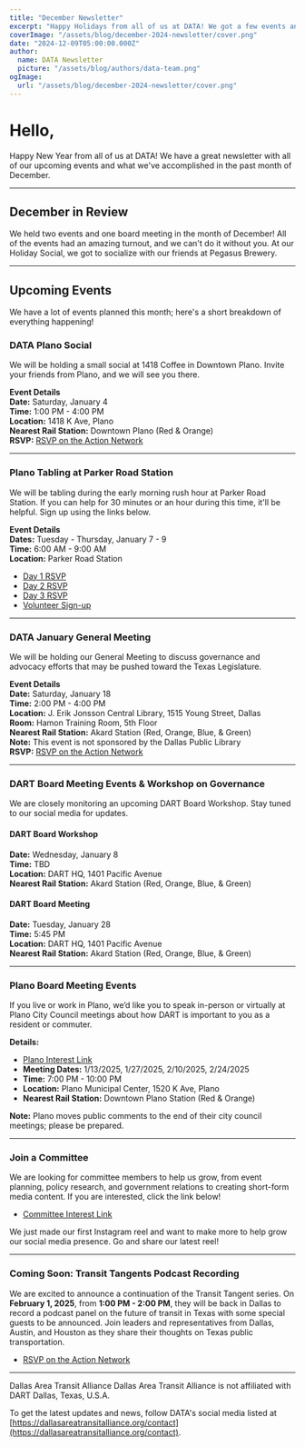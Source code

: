 ```yaml
---
title: "December Newsletter"
excerpt: "Happy Holidays from all of us at DATA! We got a few events and some news for this month we'd like for you to be aware about"
coverImage: "/assets/blog/december-2024-newsletter/cover.png"
date: "2024-12-09T05:00:00.000Z"
author:
  name: DATA Newsletter
  picture: "/assets/blog/authors/data-team.png"
ogImage:
  url: "/assets/blog/december-2024-newsletter/cover.png"
---
```


# Hello,

Happy New Year from all of us at DATA! We have a great newsletter with all of our upcoming events and what we've accomplished in the past month of December.

---

## December in Review

We held two events and one board meeting in the month of December! All of the events had an amazing turnout, and we can't do it without you. At our Holiday Social, we got to socialize with our friends at Pegasus Brewery.

---

## Upcoming Events

We have a lot of events planned this month; here's a short breakdown of everything happening!

### DATA Plano Social
We will be holding a small social at 1418 Coffee in Downtown Plano. Invite your friends from Plano, and we will see you there.

**Event Details**  
**Date:** Saturday, January 4  
**Time:** 1:00 PM - 4:00 PM  
**Location:** 1418 K Ave, Plano  
**Nearest Rail Station:** Downtown Plano (Red & Orange)  
**RSVP:** [RSVP on the Action Network](#)

---

### Plano Tabling at Parker Road Station
We will be tabling during the early morning rush hour at Parker Road Station. If you can help for 30 minutes or an hour during this time, it'll be helpful. Sign up using the links below.

**Event Details**  
**Dates:** Tuesday - Thursday, January 7 - 9  
**Time:** 6:00 AM - 9:00 AM  
**Location:** Parker Road Station  

- [Day 1 RSVP](#)  
- [Day 2 RSVP](#)  
- [Day 3 RSVP](#)  
- [Volunteer Sign-up](#)

---

### DATA January General Meeting
We will be holding our General Meeting to discuss governance and advocacy efforts that may be pushed toward the Texas Legislature.

**Event Details**  
**Date:** Saturday, January 18  
**Time:** 2:00 PM - 4:00 PM  
**Location:** J. Erik Jonsson Central Library, 1515 Young Street, Dallas  
**Room:** Hamon Training Room, 5th Floor  
**Nearest Rail Station:** Akard Station (Red, Orange, Blue, & Green)  
**Note:** This event is not sponsored by the Dallas Public Library  
**RSVP:** [RSVP on the Action Network](#)

---

### DART Board Meeting Events & Workshop on Governance
We are closely monitoring an upcoming DART Board Workshop. Stay tuned to our social media for updates.

#### DART Board Workshop  
**Date:** Wednesday, January 8  
**Time:** TBD  
**Location:** DART HQ, 1401 Pacific Avenue  
**Nearest Rail Station:** Akard Station (Red, Orange, Blue, & Green)

#### DART Board Meeting  
**Date:** Tuesday, January 28  
**Time:** 5:45 PM  
**Location:** DART HQ, 1401 Pacific Avenue  
**Nearest Rail Station:** Akard Station (Red, Orange, Blue, & Green)

---

### Plano Board Meeting Events
If you live or work in Plano, we’d like you to speak in-person or virtually at Plano City Council meetings about how DART is important to you as a resident or commuter.

**Details:**  
- [Plano Interest Link](#)  
- **Meeting Dates:** 1/13/2025, 1/27/2025, 2/10/2025, 2/24/2025  
- **Time:** 7:00 PM - 10:00 PM  
- **Location:** Plano Municipal Center, 1520 K Ave, Plano  
- **Nearest Rail Station:** Downtown Plano Station (Red & Orange)  

**Note:** Plano moves public comments to the end of their city council meetings; please be prepared.

---

### Join a Committee
We are looking for committee members to help us grow, from event planning, policy research, and government relations to creating short-form media content. If you are interested, click the link below!

- [Committee Interest Link](#)

We just made our first Instagram reel and want to make more to help grow our social media presence. Go and share our latest reel!

---

### Coming Soon: Transit Tangents Podcast Recording
We are excited to announce a continuation of the Transit Tangent series. On **February 1, 2025**, from **1:00 PM - 2:00 PM**, they will be back in Dallas to record a podcast panel on the future of transit in Texas with some special guests to be announced. Join leaders and representatives from Dallas, Austin, and Houston as they share their thoughts on Texas public transportation.

- [RSVP on the Action Network](#)

---

Dallas Area Transit Alliance
Dallas Area Transit Alliance is not affiliated with DART
Dallas, Texas, U.S.A. 

To get the latest updates and news, follow DATA's social media listed at [https://dallasareatransitalliance.org/contact](https://dallasareatransitalliance.org/contact).